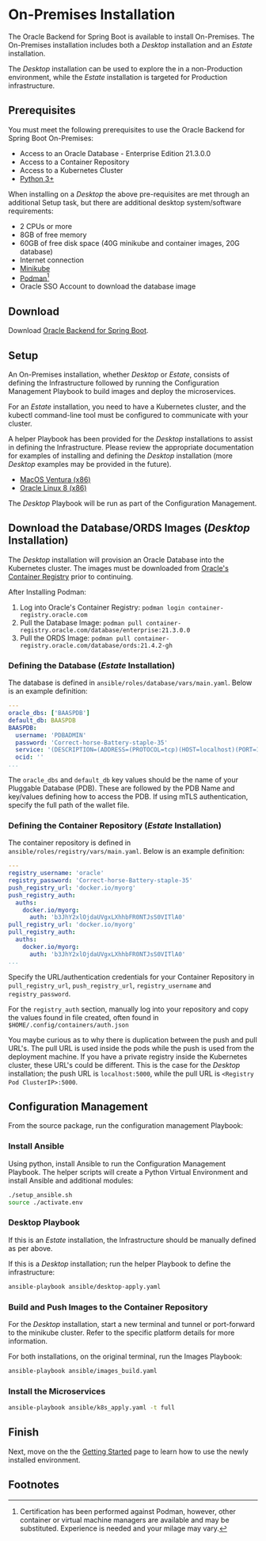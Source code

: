 # On-Premises Installation

The Oracle Backend for Spring Boot is available to install On-Premises.  The On-Premises installation includes both a _Desktop_ installation and an _Estate_ installation.

The _Desktop_ installation can be used to explore the in a non-Production environment, while the _Estate_ installation is targeted for Production infrastructure.

## Prerequisites

You must meet the following prerequisites to use the Oracle Backend for Spring Boot On-Premises:

* Access to an Oracle Database - Enterprise Edition 21.3.0.0
* Access to a Container Repository
* Access to a Kubernetes Cluster
* [Python 3+](https://www.python.org/)

When installing on a _Desktop_ the above pre-requisites are met through an additional Setup task, but there are additional desktop system/software requirements:

* 2 CPUs or more
* 8GB of free memory
* 60GB of free disk space (40G minikube and container images, 20G database)
* Internet connection
* [Minikube](https://minikube.sigs.k8s.io/docs/start/)
* [Podman](https://podman.io/getting-started/)[^1]
* Oracle SSO Account to download the database image

## Download

Download [Oracle Backend for Spring Boot](https://github.com/oracle/microservices-datadriven/releases/download/OBAAS-1.0.0/onprem-ebaas_latest.zip).

## Setup

An On-Premises installation, whether _Desktop_ or _Estate_, consists of defining the Infrastructure followed by running the Configuration Management Playbook to build images and deploy the microservices.

For an _Estate_ installation, you need to have a Kubernetes cluster, and the kubectl command-line tool must be configured to communicate with your cluster.

A helper Playbook has been provided for the _Desktop_ installations to assist in defining the Infrastructure.  Please review the appropriate documentation for examples of installing and defining the _Desktop_ installation (more _Desktop_  examples may be provided in the future).

* [MacOS Ventura (x86)](macos_ventura/_index.md)
* [Oracle Linux 8 (x86)](ol8/_index.md)

The _Desktop_ Playbook will be run as part of the Configuration Management.

## Download the Database/ORDS Images (_Desktop_ Installation)

The _Desktop_ installation will provision an Oracle Database into the Kubernetes cluster.  The images must be downloaded from [Oracle's Container Registry](https://container-registry.oracle.com/) prior to continuing.

After Installing Podman:

1. Log into Oracle's Container Registry: `podman login container-registry.oracle.com`
2. Pull the Database Image: `podman pull container-registry.oracle.com/database/enterprise:21.3.0.0`
3. Pull the ORDS Image: `podman pull container-registry.oracle.com/database/ords:21.4.2-gh`

### Defining the Database  (_Estate_ Installation)

The database is defined in `ansible/roles/database/vars/main.yaml`.  Below is an example definition:  

```yaml
---
oracle_dbs: ['BAASPDB']
default_db: BAASPDB
BAASPDB:
  username: 'PDBADMIN'
  password: 'Correct-horse-Battery-staple-35'
  service: '(DESCRIPTION=(ADDRESS=(PROTOCOL=tcp)(HOST=localhost)(PORT=1521))(CONNECT_DATA=(SERVICE_NAME=BAASPDB)))'
  ocid: ''
...
```

The `oracle_dbs` and `default_db` key values should be the name of your Pluggable Database (PDB).  These are followed by the PDB Name and key/values defining how to access the PDB.  If using mTLS authentication, specify the full path of the wallet file.

### Defining the Container Repository  (_Estate_ Installation)

The container repository is defined in `ansible/roles/registry/vars/main.yaml`.  Below is an example definition:

```yaml
---
registry_username: 'oracle'
registry_password: 'Correct-horse-Battery-staple-35'
push_registry_url: 'docker.io/myorg'
push_registry_auth:
  auths:
    docker.io/myorg:
      auth: 'b3JhY2xlOjdaUVgxLXhhbFR0NTJsS0VITlA0'
pull_registry_url: 'docker.io/myorg'
pull_registry_auth:
  auths:
    docker.io/myorg:
      auth: 'b3JhY2xlOjdaUVgxLXhhbFR0NTJsS0VITlA0'
...
```

Specify the URL/authentication credentials for your Container Repository in `pull_registry_url`, `push_registry_url`, `registry_username` and `registry_password`.  

For the `registry_auth` section, manually log into your repository and copy the values found in file created, often found in `$HOME/.config/containers/auth.json`

You maybe curious as to why there is duplication between the push and pull URL's.  The pull URL is used inside the pods while the push is used from the deployment machine.  If you have a private registry inside the Kubernetes cluster, these URL's could be different.  This is the case for the _Desktop_ installation; the push URL is `localhost:5000`, while the pull URL is `<Registry Pod ClusterIP>:5000`.

## Configuration Management

From the source package, run the configuration management Playbook:

### Install Ansible

Using python, install Ansible to run the Configuration Management Playbook.  The helper scripts will create a Python Virtual Environment and install Ansible and additional modules:

```bash
./setup_ansible.sh
source ./activate.env
```

### Desktop Playbook

If this is an _Estate_ installation, the Infrastructure should be manually defined as per above.  

If this is a _Desktop_ installation; run the helper Playbook to define the infrastructure:

```bash
ansible-playbook ansible/desktop-apply.yaml
```

### Build and Push Images to the Container Repository

For the _Desktop_ installation, start a new terminal and tunnel or port-forward to the minikube cluster.  Refer to the specific platform details for more information.

For both installations, on the original terminal, run the Images Playbook:

```bash
ansible-playbook ansible/images_build.yaml
```

### Install the Microservices

```bash
ansible-playbook ansible/k8s_apply.yaml -t full
```

## Finish

Next, move on the the [Getting Started](../getting-started/) page to learn how to use the newly installed environment.

## Footnotes

[^1]: Certification has been performed against Podman, however, other container or virtual machine managers are available and may be substituted.  Experience is needed and your milage may vary.
